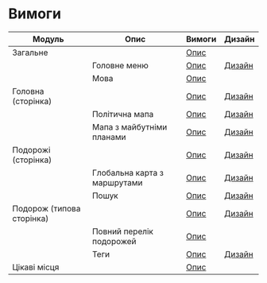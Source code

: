 # Вимоги

| Модуль             | Опис         | Вимоги                                    | Дизайн
| ---                | ---          | ---                                       | ---
| Загальне           |              | [Опис](https://github.com/scholokov/long-travel-2/blob/main/Requirements/1.overall/overall.md) 
|                    | Головне меню | [Опис](https://github.com/scholokov/long-travel-2/blob/main/Requirements/1.overall/menu.md) | [Дизайн](https://www.figma.com/file/mh7iDnG6ec7yiC0SCGad7L/Long-Travel?node-id=0-1&t=7E9eu3VPTfTaBhg2-0)
|                    | Мова         | [Опис](https://github.com/scholokov/long-travel-2/blob/main/Requirements/1.overall/language.md) 
| Головна (сторінка) |              | [Опис](https://github.com/scholokov/long-travel-2/blob/main/Requirements/2.home/home.md) | [Дизайн](https://www.figma.com/file/mh7iDnG6ec7yiC0SCGad7L/Long-Travel?node-id=0-1&t=7E9eu3VPTfTaBhg2-0)
|                    | Політична мапа|[Опис](https://github.com/scholokov/long-travel-2/blob/main/Requirements/2.home/map-politic.md) | [Дизайн](https://www.figma.com/file/mh7iDnG6ec7yiC0SCGad7L/Long-Travel?node-id=0-1&t=7E9eu3VPTfTaBhg2-0)
|                    | Мапа з майбутніми планами | [Опис](https://github.com/scholokov/long-travel-2/blob/main/Requirements/2.home/map-plans.md) | [Дизайн](https://www.figma.com/file/mh7iDnG6ec7yiC0SCGad7L/Long-Travel?node-id=0-1&t=7E9eu3VPTfTaBhg2-0) 
| Подорожі (сторінка) |              | [Опис](https://github.com/scholokov/long-travel-2/blob/main/Requirements/3.travels/travels.md) | [Дизайн](https://www.figma.com/file/mh7iDnG6ec7yiC0SCGad7L/Long-Travel?node-id=3131-33&t=7E9eu3VPTfTaBhg2-0) 
|                     | Глобальна карта з маршрутами | [Опис](https://github.com/scholokov/long-travel-2/blob/main/Requirements/3.travels/language.md) | [Дизайн](https://www.figma.com/file/mh7iDnG6ec7yiC0SCGad7L/Long-Travel?node-id=3131-33&t=7E9eu3VPTfTaBhg2-0) 
|                     | Пошук | [Опис](https://github.com/scholokov/long-travel-2/blob/main/Requirements/3.travels/language.md) | [Дизайн](https://www.figma.com/file/mh7iDnG6ec7yiC0SCGad7L/Long-Travel?node-id=1957-37&t=7E9eu3VPTfTaBhg2-0) 
| Подорож (типова сторінка)| | [Опис](https://github.com/scholokov/long-travel-2/blob/main/Requirements/4.travel/travel.md) | [Дизайн](https://www.figma.com/file/mh7iDnG6ec7yiC0SCGad7L/Long-Travel?node-id=986-6&t=7E9eu3VPTfTaBhg2-0) 
|                     | Повний перелік подорожей | [Опис](https://github.com/scholokov/long-travel-2/blob/main/Requirements/4.travel/travel-list.md) 
|                     | Теги | [Опис](https://github.com/scholokov/long-travel-2/blob/main/Requirements/4.travel/tags.md) | [Дизайн](https://www.figma.com/file/mh7iDnG6ec7yiC0SCGad7L/Long-Travel?node-id=1957-37&t=7E9eu3VPTfTaBhg2-0) 
| Цікаві місця || [Опис](https://github.com/scholokov/long-travel-2/blob/main/Requirements/5.places/places.md)
